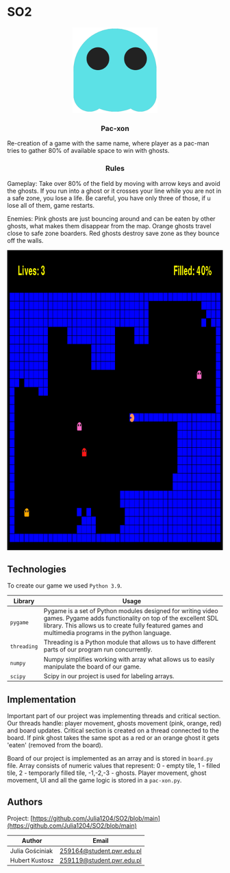 # SO2

<p align="center">
  <a href="[https://github.com/Julia1204/SO2/blob/main]">
    <img src="assets/ghost_images/blue.png" alt="Logo" width="200" height="200">
  </a>
</p>
 
<h3 align="center">Pac-xon</h3>
<p>
  Re-creation of a game with the same name, where player as a pac-man tries to gather 80% of available space to win with ghosts.
</p>

<h3 align="center">Rules</h3>
<p>
Gameplay: Take over 80% of the field by moving with arrow keys and avoid the ghosts. If you run into a ghost or it crosses your line while you are not in a safe zone, you lose a life. Be careful, you have only three of those, if u lose all of them, game restarts.  

Enemies: Pink ghosts are just bouncing around and can be eaten by other ghosts, what makes them disappear from the map. 
Orange ghosts travel close to safe zone boarders.
Red ghosts destroy save zone as they bounce off the walls.  
</p>

<p align="center">
  <a href="[https://github.com/Julia1204/SO2/blob/main]">
    <img src="assets/gameplay.png" alt="Logo" width="900" height="700">
  </a>
</p>

<!-- TECHNOLOGIES -->
## Technologies
To create our game we used `Python 3.9`. 

| Library             | Usage                     |
|---------------------|---------------------------|
| `pygame`            | Pygame is a set of Python modules designed for writing video games. Pygame adds functionality on top of the excellent SDL library. This allows us to create fully featured games and   multimedia programs in the python language. |
| `threading`           | Threading is a Python module that allows us to have different parts of our program run concurrently.|
| `numpy`               | Numpy simplifies working with array what allows us to easily manipulate the board of our game.|
| `scipy`               | Scipy in our project is used for labeling arrays. |

<!-- IMPLEMENTATION -->
## Implementation
Important part of our project was implementing threads and critical section. Our threads handle: player movement, ghosts movement (pink, orange, red) and board updates. Critical section is created on a thread connected to the board. If pink ghost takes the same spot as a red or an orange ghost it gets 'eaten' (removed from the board).

Board of our project is implemented as an array and is stored in `board.py` file. Array consists of numeric values that represent: 0 - empty tile, 1 - filled tile, 2 - temporarly filled tile, -1,-2,-3 - ghosts. Player movement, ghost movement, UI and all the game logic is stored in a `pac-xon.py`.

<!-- AUTHORS -->
## Authors

Project: [https://github.com/Julia1204/SO2/blob/main](https://github.com/Julia1204/SO2/blob/main)

| Author             | Email                     |
|--------------------|---------------------------|
| Julia Gościniak    | 259164@student.pwr.edu.pl |
| Hubert Kustosz     | 259119@student.pwr.edu.pl |
